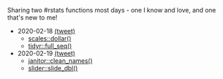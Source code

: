 Sharing two #rstats functions most days - one I know and love, and one that's new to me!

* 2020-02-18 [(tweet)](https://twitter.com/sharlagelfand/status/1229984121239285761)
    * [scales::dollar()](https://github.com/sharlagelfand/twofunctionsmostdays/tree/master/2020-02-18#scalesdollar---i-know-this-one)
    * [tidyr::full_seq()](https://github.com/sharlagelfand/twofunctionsmostdays/tree/master/2020-02-18#tidyrfull_seq---new-to-me)
* 2020-02-19 [(tweet)](https://twitter.com/sharlagelfand/status/1230213259736813569)
    * [janitor::clean_names()](https://github.com/sharlagelfand/twofunctionsmostdays/tree/master/2020-02-19#janitorclean_names---i-know-this-one)
    * [slider::slide_dbl()](https://github.com/sharlagelfand/twofunctionsmostdays/tree/master/2020-02-19#sliderslide_dbl---new-to-me)
